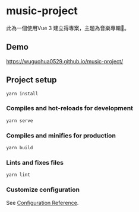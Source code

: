# music-project

此為一個使用Vue 3 建立得專案，主題為音樂專輯。

## Demo
https://wuguohua0529.github.io/music-project/

## Project setup
```
yarn install
```

### Compiles and hot-reloads for development
```
yarn serve
```

### Compiles and minifies for production
```
yarn build
```

### Lints and fixes files
```
yarn lint
```

### Customize configuration
See [Configuration Reference](https://cli.vuejs.org/config/).


